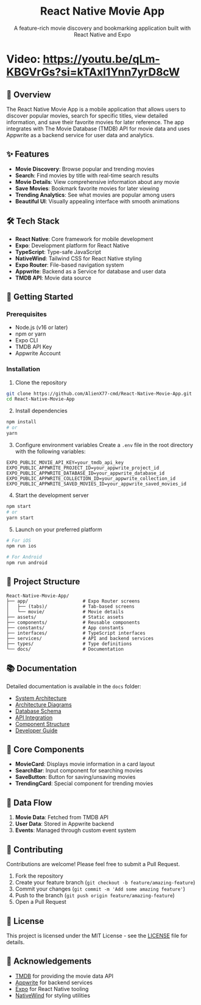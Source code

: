 <h1 align="center">React Native Movie App</h1>
<p align="center">A feature-rich movie discovery and bookmarking application built with React Native and Expo</p>

# Video: https://youtu.be/qLm-KBGVrGs?si=kTAxl1Ynn7yrD8cW

## 📱 Overview

The React Native Movie App is a mobile application that allows users to discover popular movies, search for specific titles, view detailed information, and save their favorite movies for later reference. The app integrates with The Movie Database (TMDB) API for movie data and uses Appwrite as a backend service for user data and analytics.

## ✨ Features

- **Movie Discovery**: Browse popular and trending movies
- **Search**: Find movies by title with real-time search results
- **Movie Details**: View comprehensive information about any movie
- **Save Movies**: Bookmark favorite movies for later viewing
- **Trending Analytics**: See what movies are popular among users
- **Beautiful UI**: Visually appealing interface with smooth animations

## 🛠️ Tech Stack

- **React Native**: Core framework for mobile development
- **Expo**: Development platform for React Native
- **TypeScript**: Type-safe JavaScript
- **NativeWind**: Tailwind CSS for React Native styling
- **Expo Router**: File-based navigation system
- **Appwrite**: Backend as a Service for database and user data
- **TMDB API**: Movie data source

## 🚀 Getting Started

### Prerequisites

- Node.js (v16 or later)
- npm or yarn
- Expo CLI
- TMDB API Key
- Appwrite Account

### Installation

1. Clone the repository

```bash
git clone https://github.com/AlienX77-cmd/React-Native-Movie-App.git
cd React-Native-Movie-App
```

2. Install dependencies

```bash
npm install
# or
yarn
```

3. Configure environment variables
   Create a `.env` file in the root directory with the following variables:

```
EXPO_PUBLIC_MOVIE_API_KEY=your_tmdb_api_key
EXPO_PUBLIC_APPWRITE_PROJECT_ID=your_appwrite_project_id
EXPO_PUBLIC_APPWRITE_DATABASE_ID=your_appwrite_database_id
EXPO_PUBLIC_APPWRITE_COLLECTION_ID=your_appwrite_collection_id
EXPO_PUBLIC_APPWRITE_SAVED_MOVIES_ID=your_appwrite_saved_movies_id
```

4. Start the development server

```bash
npm start
# or
yarn start
```

5. Launch on your preferred platform

```bash
# For iOS
npm run ios

# For Android
npm run android
```

## 📁 Project Structure

```
React-Native-Movie-App/
├── app/                    # Expo Router screens
│   ├── (tabs)/             # Tab-based screens
│   └── movie/              # Movie details
├── assets/                 # Static assets
├── components/             # Reusable components
├── constants/              # App constants
├── interfaces/             # TypeScript interfaces
├── services/               # API and backend services
├── types/                  # Type definitions
└── docs/                   # Documentation
```

## 📚 Documentation

Detailed documentation is available in the `docs` folder:

- [System Architecture](./docs/SystemArchitecture.md)
- [Architecture Diagrams](./docs/ArchitectureDiagrams.md)
- [Database Schema](./docs/DatabaseSchema.md)
- [API Integration](./docs/APIIntegration.md)
- [Component Structure](./docs/ComponentStructure.md)
- [Developer Guide](./docs/DeveloperGuide.md)

## 🧩 Core Components

- **MovieCard**: Displays movie information in a card layout
- **SearchBar**: Input component for searching movies
- **SaveButton**: Button for saving/unsaving movies
- **TrendingCard**: Special component for trending movies

## 🔄 Data Flow

1. **Movie Data**: Fetched from TMDB API
2. **User Data**: Stored in Appwrite backend
3. **Events**: Managed through custom event system

## 🤝 Contributing

Contributions are welcome! Please feel free to submit a Pull Request.

1. Fork the repository
2. Create your feature branch (`git checkout -b feature/amazing-feature`)
3. Commit your changes (`git commit -m 'Add some amazing feature'`)
4. Push to the branch (`git push origin feature/amazing-feature`)
5. Open a Pull Request

## 📝 License

This project is licensed under the MIT License - see the [LICENSE](LICENSE) file for details.

## 🙏 Acknowledgements

- [TMDB](https://www.themoviedb.org/) for providing the movie data API
- [Appwrite](https://appwrite.io/) for backend services
- [Expo](https://expo.dev/) for React Native tooling
- [NativeWind](https://www.nativewind.dev/) for styling utilities



